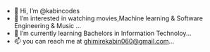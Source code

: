 - 👋 Hi, I’m @kabincodes
- 👀 I’m interested in watching movies,Machine learning & Software Engineering & Music ...
- 🌱 I’m currently learning Bachelors in Information Technoloy...
- 📫 you can reach me at ghimirekabin060@gmail.com...

<!---
kabincodes/kabincodes is a ✨ special ✨ repository because its `README.md` (this file) appears on your GitHub profile.
You can click the Preview link to take a look at your changes.
--->
